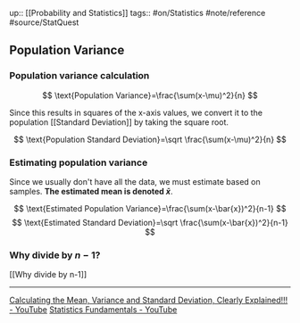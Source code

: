 up:: [[Probability and Statistics]]
tags:: #on/Statistics  #note/reference #source/StatQuest 

## Population Variance

### Population variance calculation

$$
\text{Population Variance}=\frac{\sum(x-\mu)^2}{n}
$$

Since this results in squares of the x-axis values, we convert it to the population [[Standard Deviation]] by taking the square root.

$$
\text{Population Standard Deviation}=\sqrt \frac{\sum(x-\mu)^2}{n}
$$

### Estimating population variance

Since we usually don't have all the data, we must estimate based on samples. __The estimated mean is denoted $\bar{x}$__.

$$
\text{Estimated Population Variance}=\frac{\sum(x-\bar{x})^2}{n-1}
$$
$$
\text{Estimated Standard Deviation}=\sqrt \frac{\sum(x-\bar{x})^2}{n-1}
$$

### Why divide by $n-1$?

[[Why divide by n-1]]



---

[Calculating the Mean, Variance and Standard Deviation, Clearly Explained!!! - YouTube](https://www.youtube.com/watch?v=SzZ6GpcfoQY&list=PLblh5JKOoLUK0FLuzwntyYI10UQFUhsY9&index=7)
[Statistics Fundamentals - YouTube](https://www.youtube.com/playlist?list=PLblh5JKOoLUK0FLuzwntyYI10UQFUhsY9)